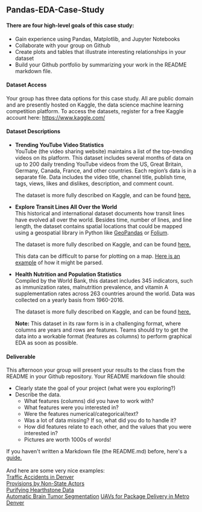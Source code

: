 ## Pandas-EDA-Case-Study

#### There are four high-level goals of this case study:  
* Gain experience using Pandas, Matplotlib, and Jupyter Notebooks 
* Collaborate with your group on Github
* Create plots and tables that illustrate interesting relationships in your dataset
* Build your Github portfolio by summarizing your work in the README markdown file.

#### Dataset Access
Your group has three data options for this case study.  All are public domain and are presently hosted on Kaggle, the data science machine learning competition platform.  To access the datasets, register for a free Kaggle account here: https://www.kaggle.com/

#### Dataset Descriptions

* **Trending YouTube Video Statistics**  
  YouTube (the video sharing website) maintains a list of the top-trending videos on its platform. This dataset includes several months of data on up to 200 daily trending YouTube videos from the US, Great Britain, Germany, Canada, France, and other countries.  Each region’s data is in a separate file. Data includes the video title, channel title, publish time, tags, views, likes and dislikes, description, and comment count.

  The dataset is more fully described on Kaggle, and can be found [here.](https://www.kaggle.com/datasnaek/youtube-new)

* **Explore Transit Lines All Over the World**  
  This historical and international dataset documents how transit lines have evolved all over the world.  Besides time, number of lines, and line length, the dataset contains spatial locations that could be mapped using a geospatial library in Python like [GeoPandas](http://geopandas.org/index.html) or [Folium](https://python-visualization.github.io/folium/).  

  The dataset is more fully described on Kaggle, and can be found [here.](https://www.kaggle.com/citylines/city-lines)   

  This data can be difficult to parse for plotting on a map.  [Here is an example](https://www.kaggle.com/a03102030/visualization-for-tokyo-osaka-new-york) of how it might be parsed.

* **Health Nutrition and Population Statistics**  
  Compiled by the World Bank, this dataset includes 345 indicators, such as immunization rates, malnutrition prevalence, and vitamin A supplementation rates across 263 countries around the world. Data was collected on a yearly basis from 1960-2016.  

  The dataset is more fully described on Kaggle, and can be found [here.](https://www.kaggle.com/theworldbank/health-nutrition-and-population-statistics) 

  **Note:** This dataset in its raw form is in a challenging format, where columns are years and rows are features.  Teams should try to get the data into a workable format (features as columns) to perform graphical EDA as soon as possible.  


#### Deliverable  
This afternoon your group will present your results to the class from the README in your Github repository.  Your README markdown file should:  
  * Clearly state the goal of your project (what were you exploring?)
  * Describe the data.
    * What features (columns) did you have to work with?
    * What features were you interested in?  
    * Were the features numerical/categorical/text?
    * Was a lot of data missing?  If so, what did you do to handle it?
    * How did features relate to each other, and the values that you were interested in?  
    * Pictures are worth 1000s of words!

If you haven't written a Markdown file (the README.md) before, here's a [guide.](https://www.makeareadme.com/)  
<br>
And here are some very nice examples:  
[Traffic Accidents in Denver](https://github.com/johnherr/Traffic-Accidents-in-Denver)  
[Provisions by Non-State Actors](https://github.com/gagejane/Terrorism-NonViolent)  
[Purifying Hearthstone Data](https://github.com/NJacobsohn/Hearthstone-Data-Analysis)  
[Automatic Brain Tumor Segmentation](https://github.com/naldeborgh7575/brain_segmentation)
[UAVs for Package Delivery in Metro Denver](https://github.com/Frank-W-B/UAV_delivery_project)
